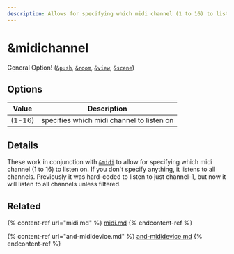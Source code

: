```yaml
---
description: Allows for specifying which midi channel (1 to 16) to listen on
---
```


# \&midichannel

General Option! ([`&push`](../source-settings/push.md), [`&room`](../general-settings/room.md), [`&view`](../advanced-settings/view-parameters/view.md), [`&scene`](../advanced-settings/view-parameters/scene.md))

## Options

| Value  | Description                               |
| ------ | ----------------------------------------- |
| (1-16) | specifies which midi channel to listen on |

## Details

These work in conjunction with [`&midi`](midi.md) to allow for specifying which midi channel (1 to 16) to listen on. If you don't specify anything, it listens to all channels. Previously it was hard-coded to listen to just channel-1, but now it will listen to all channels unless filtered.

## Related

{% content-ref url="midi.md" %}
[midi.md](midi.md)
{% endcontent-ref %}

{% content-ref url="and-mididevice.md" %}
[and-mididevice.md](and-mididevice.md)
{% endcontent-ref %}

